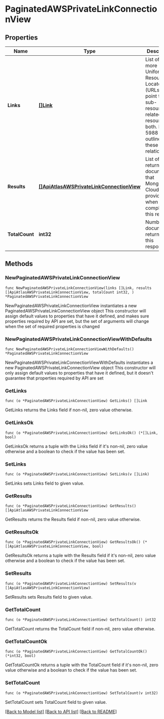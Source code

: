 # PaginatedAWSPrivateLinkConnectionView

## Properties

Name | Type | Description | Notes
------------ | ------------- | ------------- | -------------
**Links** | [**[]Link**](Link.md) | List of one or more Uniform Resource Locators (URLs) that point to API sub-resources, related API resources, or both. RFC 5988 outlines these relationships. | [readonly] 
**Results** | [**[]ApiAtlasAWSPrivateLinkConnectionView**](ApiAtlasAWSPrivateLinkConnectionView.md) | List of returned documents that MongoDB Cloud providers when completing this request. | [readonly] 
**TotalCount** | **int32** | Number of documents returned in this response. | [readonly] 

## Methods

### NewPaginatedAWSPrivateLinkConnectionView

`func NewPaginatedAWSPrivateLinkConnectionView(links []Link, results []ApiAtlasAWSPrivateLinkConnectionView, totalCount int32, ) *PaginatedAWSPrivateLinkConnectionView`

NewPaginatedAWSPrivateLinkConnectionView instantiates a new PaginatedAWSPrivateLinkConnectionView object
This constructor will assign default values to properties that have it defined,
and makes sure properties required by API are set, but the set of arguments
will change when the set of required properties is changed

### NewPaginatedAWSPrivateLinkConnectionViewWithDefaults

`func NewPaginatedAWSPrivateLinkConnectionViewWithDefaults() *PaginatedAWSPrivateLinkConnectionView`

NewPaginatedAWSPrivateLinkConnectionViewWithDefaults instantiates a new PaginatedAWSPrivateLinkConnectionView object
This constructor will only assign default values to properties that have it defined,
but it doesn't guarantee that properties required by API are set

### GetLinks

`func (o *PaginatedAWSPrivateLinkConnectionView) GetLinks() []Link`

GetLinks returns the Links field if non-nil, zero value otherwise.

### GetLinksOk

`func (o *PaginatedAWSPrivateLinkConnectionView) GetLinksOk() (*[]Link, bool)`

GetLinksOk returns a tuple with the Links field if it's non-nil, zero value otherwise
and a boolean to check if the value has been set.

### SetLinks

`func (o *PaginatedAWSPrivateLinkConnectionView) SetLinks(v []Link)`

SetLinks sets Links field to given value.


### GetResults

`func (o *PaginatedAWSPrivateLinkConnectionView) GetResults() []ApiAtlasAWSPrivateLinkConnectionView`

GetResults returns the Results field if non-nil, zero value otherwise.

### GetResultsOk

`func (o *PaginatedAWSPrivateLinkConnectionView) GetResultsOk() (*[]ApiAtlasAWSPrivateLinkConnectionView, bool)`

GetResultsOk returns a tuple with the Results field if it's non-nil, zero value otherwise
and a boolean to check if the value has been set.

### SetResults

`func (o *PaginatedAWSPrivateLinkConnectionView) SetResults(v []ApiAtlasAWSPrivateLinkConnectionView)`

SetResults sets Results field to given value.


### GetTotalCount

`func (o *PaginatedAWSPrivateLinkConnectionView) GetTotalCount() int32`

GetTotalCount returns the TotalCount field if non-nil, zero value otherwise.

### GetTotalCountOk

`func (o *PaginatedAWSPrivateLinkConnectionView) GetTotalCountOk() (*int32, bool)`

GetTotalCountOk returns a tuple with the TotalCount field if it's non-nil, zero value otherwise
and a boolean to check if the value has been set.

### SetTotalCount

`func (o *PaginatedAWSPrivateLinkConnectionView) SetTotalCount(v int32)`

SetTotalCount sets TotalCount field to given value.



[[Back to Model list]](../README.md#documentation-for-models) [[Back to API list]](../README.md#documentation-for-api-endpoints) [[Back to README]](../README.md)


